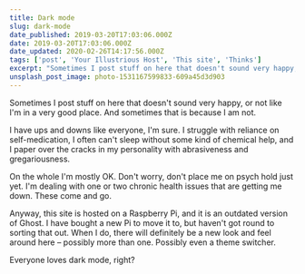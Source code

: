 ```yaml
---
title: Dark mode
slug: dark-mode
date_published: 2019-03-20T17:03:06.000Z
date: 2019-03-20T17:03:06.000Z
date_updated: 2020-02-26T14:17:56.000Z
tags: ['post', 'Your Illustrious Host', 'This site', 'Thinks']
excerpt: "Sometimes I post stuff on here that doesn't sound very happy, or not like I'm in a very good place."
unsplash_post_image: photo-1531167599833-609a45d3d903
---
```


Sometimes I post stuff on here that doesn't sound very happy, or not like I'm in a very good place. And sometimes that is because I am not.

I have ups and downs like everyone, I'm sure. I struggle with reliance on self-medication, I often can't sleep without some kind of chemical help, and I paper over the cracks in my personality with abrasiveness and gregariousness.

On the whole I'm mostly OK. Don't worry, don't place me on psych hold just yet. I'm dealing with one or two chronic health issues that are getting me down. These come and go.

Anyway, this site is hosted on a Raspberry Pi, and it is an outdated version of Ghost. I have bought a new Pi to move it to, but haven't got round to sorting that out. When I do, there will definitely be a new look and feel around here – possibly more than one. Possibly even a theme switcher.

Everyone loves dark mode, right?
